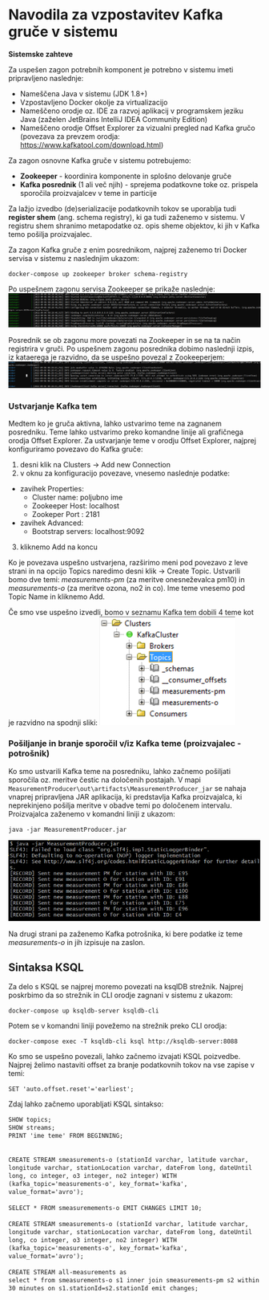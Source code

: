 # Navodila za vzpostavitev Kafka gruče v sistemu

**Sistemske zahteve**

Za uspešen zagon potrebnih komponent je potrebno v sistemu imeti pripravljeno naslednje:
-	Nameščena Java v sistemu (JDK 1.8+)
-	Vzpostavljeno Docker okolje za virtualizacijo
-	Nameščeno orodje oz. IDE za razvoj aplikacij v programskem jeziku Java (zaželen JetBrains IntelliJ IDEA Community Edition)
-	Nameščeno orodje Offset Explorer za vizualni pregled nad Kafka gručo (povezava za prevzem orodja: https://www.kafkatool.com/download.html)

Za zagon osnovne Kafka gruče v sistemu potrebujemo:
- **Zookeeper** - koordinira komponente in splošno delovanje gruče
- **Kafka posrednik** (1 ali več njih) - sprejema podatkovne toke oz. prispela sporočila proizvajalcev v teme in particije

Za lažjo izvedbo (de)serializacije podatkovnih tokov se uporablja tudi **register shem** (ang. schema registry), ki ga tudi zaženemo v sistemu. V registru shem shranimo metapodatke oz. opis sheme objektov, ki jih v Kafka temo pošilja proizvajalec.

Za zagon Kafka gruče z enim posrednikom, najprej zaženemo tri Docker servisa v sistemu z naslednjim ukazom:
```
docker-compose up zookeeper broker schema-registry
```

Po uspešnem zagonu servisa Zookeeper se prikaže naslednje:
![zookeeper](Posnetki/zookeeper.png?raw=true "Uspešen zagon Zookeeperja v sistemu.")

Posrednik se ob zagonu more povezati na Zookeeper in se na ta način registrira v gruči. Po uspešnem zagonu posrednika dobimo naslednji izpis, iz kataerega je razvidno, da se uspešno povezal z Zookeeperjem:
![broker](Posnetki/broker.png?raw=true "Uspešen zagon posrednika v sistemu.")

### Ustvarjanje Kafka tem

Medtem ko je gruča aktivna, lahko ustvarimo teme na zagnanem posredniku. Teme lahko ustvarimo preko komandne linije ali grafičnega orodja Offset Explorer. 
Za ustvarjanje teme v orodju Offset Explorer, najprej konfiguriramo povezavo do Kafka gruče:
1. desni klik na Clusters -> Add new Connection
2. v oknu za konfiguracijo povezave, vnesemo naslednje podatke:
  - zavihek Properties:
    - Cluster name: poljubno ime
    - Zookeeper Host: localhost
    - Zookeper Port : 2181
  - zavihek Advanced: 
    - Bootstrap servers: localhost:9092
3. kliknemo Add na koncu

Ko je povezava uspešno ustvarjena, razširimo meni pod povezavo z leve strani in na opcijo Topics naredimo desni klik -> Create Topic. Ustvarili bomo dve temi: *measurements-pm* (za meritve onesneževalca pm10) in *measurements-o* (za meritve ozona, no2 in co). Ime teme vnesemo pod Topic Name in kliknemo Add.

Če smo vse uspešno izvedli, bomo v seznamu Kafka tem dobili 4 teme kot je razvidno na spodnji sliki:
![topics](Posnetki/topics.png?raw=true "Nabor Kafka tem v orodju Offset Explorer.")

### Pošiljanje in branje sporočil v/iz Kafka teme (proizvajalec - potrošnik)

Ko smo ustvarili Kafka teme na posredniku, lahko začnemo pošiljati sporočila oz. meritve čestic na določenih postajah. V mapi `MeasurementProducer\out\artifacts\MeasurementProducer_jar` se nahaja vnaprej pripravljena JAR aplikacija, ki predstavlja Kafka proizvajalca, ki neprekinjeno pošilja meritve v obadve temi po določenem intervalu. Proizvajalca zaženemo v komandni liniji z ukazom:
```
java -jar MeasurementProducer.jar
```

![producer](Posnetki/producer.png?raw=true "Izpis Kafka proizvajalca.")

Na drugi strani pa zaženemo Kafka potrošnika, ki bere podatke iz teme *measurements-o* in jih izpisuje na zaslon.


## Sintaksa KSQL

Za delo s KSQL se najprej moremo povezati na ksqlDB strežnik. Najprej poskrbimo da so strežnik in CLI orodje zagnani v sistemu z ukazom:
```
docker-compose up ksqldb-server ksqldb-cli
```

Potem se v komandni liniji povežemo na strežnik preko CLI orodja:
```
docker-compose exec -T ksqldb-cli ksql http://ksqldb-server:8088
```

Ko smo se uspešno povezali, lahko začnemo izvajati KSQL poizvedbe. Najprej želimo nastaviti offset za branje podatkovnih tokov na vse zapise v temi:
```
SET 'auto.offset.reset'='earliest';
```

Zdaj lahko začnemo uporabljati KSQL sintakso:
```
SHOW topics;
SHOW streams;
PRINT 'ime teme' FROM BEGINNING;


CREATE STREAM smeasurements-o (stationId varchar, latitude varchar, longitude varchar, stationLocation varchar, dateFrom long, dateUntil long, co integer, o3 integer, no2 integer) WITH (kafka_topic='measurements-o', key_format='kafka', value_format='avro');

SELECT * FROM smeasuremements-o EMIT CHANGES LIMIT 10;

CREATE STREAM smeasurements-o (stationId varchar, latitude varchar, longitude varchar, stationLocation varchar, dateFrom long, dateUntil long, co integer, o3 integer, no2 integer) WITH (kafka_topic='measurements-o', key_format='kafka', value_format='avro');

CREATE STREAM all-measurements as
select * from smeasurements-o s1 inner join smeasurements-pm s2 within 30 minutes on s1.stationId=s2.stationId emit changes;
```


    
